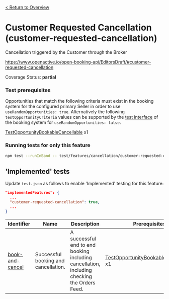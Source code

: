 [< Return to Overview](../../README.md)
# Customer Requested Cancellation (customer-requested-cancellation)

Cancellation triggered by the Customer through the Broker

https://www.openactive.io/open-booking-api/EditorsDraft/#customer-requested-cancellation

Coverage Status: **partial**
### Test prerequisites
Opportunities that match the following criteria must exist in the booking system for the configured primary Seller in order to use `useRandomOpportunities: true`. Alternatively the following `testOpportunityCriteria` values can be supported by the [test interface](https://openactive.io/test-interface/) of the booking system for `useRandomOpportunities: false`.

[TestOpportunityBookableCancellable](https://openactive.io/test-interface#TestOpportunityBookableCancellable) x1


### Running tests for only this feature

```bash
npm test --runInBand -- test/features/cancellation/customer-requested-cancellation/
```



## 'Implemented' tests

Update `test.json` as follows to enable 'Implemented' testing for this feature:

```json
"implementedFeatures": {
  ...
  "customer-requested-cancellation": true,
  ...
}
```


| Identifier | Name | Description | Prerequisites |
|------------|------|-------------|---------------|
| [book-and-cancel](./implemented/book-and-cancel-test.js) | Successful booking and cancellation. | A successful end to end booking including cancellation, including checking the Orders Feed. | [TestOpportunityBookableCancellable](https://openactive.io/test-interface#TestOpportunityBookableCancellable) x1 |


